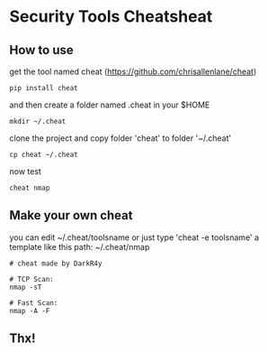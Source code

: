 # Security Tools Cheatsheat

## How to use
get the tool named cheat (https://github.com/chrisallenlane/cheat)
```
pip install cheat
```
and then create a folder named .cheat in your $HOME
```
mkdir ~/.cheat
```
clone the project and copy folder 'cheat' to folder '~/.cheat'
```
cp cheat ~/.cheat
```
now test 
```
cheat nmap
```

## Make your own cheat
you can edit ~/.cheat/toolsname or just type 'cheat -e toolsname'
a template like this
path: ~/.cheat/nmap
```
# cheat made by DarkR4y

# TCP Scan:
nmap -sT

# Fast Scan:
nmap -A -F
```

## Thx!
